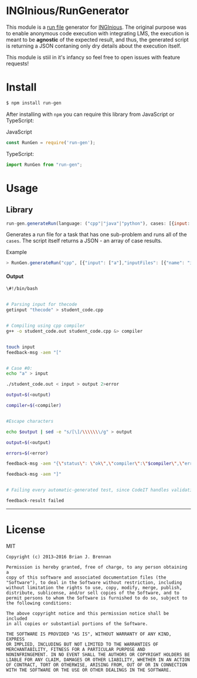 # INGInious/RunGenerator

This module is a [run file](https://inginious.readthedocs.io/en/v0.4/teacher_doc/run_file.html) generator for [INGInious](https://github.com/UCL-INGI/INGInious).
The original purpose was to enable anonymous code execution with integrating LMS, the execution is meant to be **agnostic** of the expected result, and thus, the generated script is returning a JSON contaning only dry details about the execution itself.

This module is stiil in it's infancy so feel free to open issues with feature requests!

# Install

```bash
$ npm install run-gen
```

After installing with `npm` you can require this library from JavaScript or TypeScript:

JavaScript
```js
const RunGen = require('run-gen');
```

TypeScript:
```typescript
import RunGen from "run-gen";
```

# Usage

## Library

```js
run-gen.generateRun(language: ("cpp"|"java"|"python"), cases: [{input: [String], inputFiles:[File] ,outputFiles:[File]}...], problemId: String): string
```
Generates a run file for a task that has one sub-problem and runs all of the `cases`.
The script itself returns a JSON - an array of case results.


Example

```js
> RunGen.generateRun("cpp", [{"input": ["a"],"inputFiles": [{"name": "ingi", "content": "is good"}], "outputFiles": []}], "thecode");
```
#### Output
```bash
\#!/bin/bash


# Parsing input for thecode
getinput "thecode" > student_code.cpp


# Compiling using cpp compiler
g++ -o student_code.out student_code.cpp &> compiler


touch input
feedback-msg -aem "["


# Case #0:
echo "a" > input

./student_code.out < input > output 2>error

output=$(<output)

compiler=$(<compiler)


#Escape characters

echo $output | sed -e "s/[\]/\\\\\\\/g" > output

output=$(<output)

errors=$(<error)

feedback-msg -aem "{\"status\": \"ok\",\"compiler\":\"$compiler\",\"error\": \"$errors\", \"output\": \"$output\", \"files\":[]}"

feedback-msg -aem "]"


# Failing every automatic-generated test, since CodeIT handles validations

feedback-result failed
```

---


# License

MIT

```
Copyright (c) 2013–2016 Brian J. Brennan

Permission is hereby granted, free of charge, to any person obtaining a
copy of this software and associated documentation files (the
"Software"), to deal in the Software without restriction, including
without limitation the rights to use, copy, modify, merge, publish,
distribute, sublicense, and/or sell copies of the Software, and to
permit persons to whom the Software is furnished to do so, subject to
the following conditions:

The above copyright notice and this permission notice shall be included
in all copies or substantial portions of the Software.

THE SOFTWARE IS PROVIDED "AS IS", WITHOUT WARRANTY OF ANY KIND, EXPRESS
OR IMPLIED, INCLUDING BUT NOT LIMITED TO THE WARRANTIES OF
MERCHANTABILITY, FITNESS FOR A PARTICULAR PURPOSE AND
NONINFRINGEMENT. IN NO EVENT SHALL THE AUTHORS OR COPYRIGHT HOLDERS BE
LIABLE FOR ANY CLAIM, DAMAGES OR OTHER LIABILITY, WHETHER IN AN ACTION
OF CONTRACT, TORT OR OTHERWISE, ARISING FROM, OUT OF OR IN CONNECTION
WITH THE SOFTWARE OR THE USE OR OTHER DEALINGS IN THE SOFTWARE.
```
